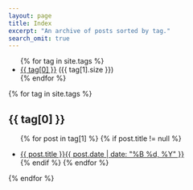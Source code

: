```yaml
---
layout: page
title: Index
excerpt: "An archive of posts sorted by tag."
search_omit: true
---
```


<ul class="tag-box inline">
  {% for tag in site.tags %}
    <li><a href="#{{ tag[0] }}">{{ tag[0] }}</a> <span> ({{ tag[1].size }})</span></li>
  {% endfor %}
</ul>


{% for tag in site.tags %}
  <h2 id="{{ tag[0] }}">{{ tag[0] }}</h2>
  <ul class="post-list">
  
  {% for post in tag[1] %}
    {% if post.title != null %}
      <li><a href="{{ site.url }}{{ post.url }}">{{ post.title }}<span class="entry-date"><time datetime="{{ post.date | date_to_xmlschema }}">{{ post.date | date: "%B %d, %Y" }}</time></span></a></li>
    {% endif %}
  {% endfor %}
  </ul>
{% endfor %}


